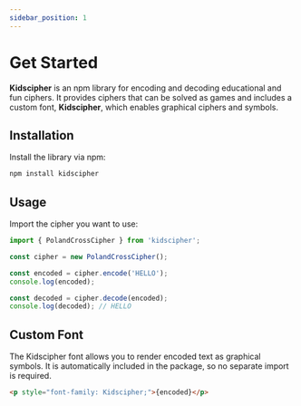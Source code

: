 ```yaml
---
sidebar_position: 1
---
```


# Get Started

**Kidscipher** is an npm library for encoding and decoding educational and fun ciphers. It provides ciphers that can be solved as games and includes a custom font, **Kidscipher**, which enables graphical ciphers and symbols.

## Installation

Install the library via npm:

```bash
npm install kidscipher
```

## Usage

Import the cipher you want to use:

```javascript
import { PolandCrossCipher } from 'kidscipher';

const cipher = new PolandCrossCipher();

const encoded = cipher.encode('HELLO');
console.log(encoded);

const decoded = cipher.decode(encoded);
console.log(decoded); // HELLO
```

## Custom Font

The Kidscipher font allows you to render encoded text as graphical symbols. It is automatically included in the package, so no separate import is required.

```html
<p style="font-family: Kidscipher;">{encoded}</p>
```
